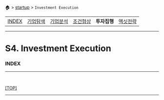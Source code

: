🏠 > [startup](../) > `Investment Execution`

<table>
  <tr>
    <td><a href="../">INDEX </a></td>
    <td><a href="../S1_Exploration/" >기업탐색</a></td>
    <td><a href="../S2_Analysis/" >기업분석</a></td>
    <td><a href="../S3_Negotiation/" >조건협상</a></td>
    <td><b href="../S4_Execution/" >투자집행</b></td>
    <td><a href="../S5_Exit/)" >엑싯전략</a></td>
  </tr>
</table>

---
# S4. Investment Execution 

### INDEX


---

<br/>

[[TOP]](#index)

---